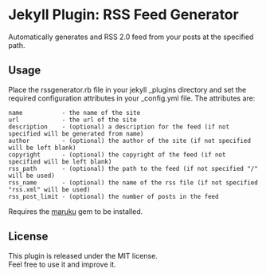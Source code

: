 # Jekyll Plugin: RSS Feed Generator

Automatically generates and RSS 2.0 feed from your posts at the specified path.

## Usage

Place the rssgenerator.rb file in your jekyll _plugins directory and set the required configuration attributes in your _config.yml file. The attributes are:  

    name           - the name of the site
    url            - the url of the site
    description    - (optional) a description for the feed (if not specified will be generated from name)
    author         - (optional) the author of the site (if not specified will be left blank)
    copyright      - (optional) the copyright of the feed (if not specified will be left blank)
    rss_path       - (optional) the path to the feed (if not specified "/" will be used)
    rss_name       - (optional) the name of the rss file (if not specified "rss.xml" will be used)
    rss_post_limit - (optional) the number of posts in the feed

Requires the [maruku](https://github.com/bhollis/maruku) gem to be installed.

## License

This plugin is released under the MIT license.  
Feel free to use it and improve it.
